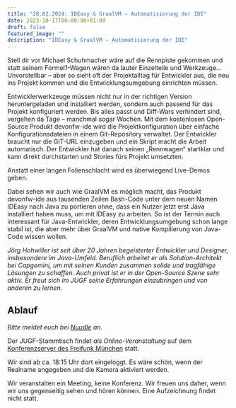 ```yaml
---
title: "28.02.2024: IDEasy & GraalVM – Automatisierung der IDE"
date: 2023-10-17T00:00:00+01:00
draft: false
featured_image: ""
description: "IDEasy & GraalVM – Automatisierung der IDE"
---
```


Stell dir vor Michael Schuhmacher wäre auf die Rennpiste gekommen und statt seinem Formel1-Wagen wären da lauter Einzelteile und Werkzeuge... Unvorstellbar – aber so sieht oft der Projektalltag für Entwickler aus, die neu ins Projekt kommen und die Entwicklungsumgebung einrichten müssen. 

Entwicklerwerkzeuge müssen nicht nur in der richtigen Version heruntergeladen und installiert werden, sondern auch passend für das Projekt konfiguriert werden. Bis alles passt und Diff-Wars verhindert sind, vergehen da Tage – manchmal sogar Wochen. Mit dem kostenlosen Open-Source Produkt devonfw-ide wird die Projektkonfiguration über einfache Konfigurationsdateien in einem Git-Repository verwaltet. Der Entwickler braucht nur die GIT-URL einzugeben und ein Skript macht die Arbeit automatisch. Der Entwickler hat danach seinen „Rennwagen“ startklar und kann direkt durchstarten und Stories fürs Projekt umsetzten.

Anstatt einer langen Folienschlacht wird es überwiegend Live-Demos geben.

Dabei sehen wir auch wie GraalVM es möglich macht, das Produkt devonfw-ide aus tausenden Zeilen Bash-Code unter dem neuen Namen IDEasy nach Java zu portieren ohne, dass ein Nutzer jetzt erst Java installiert haben muss, um mit IDEasy zu arbeiten. So ist der Termin auch interessant für Java-Entwickler, deren Entwicklungsumgebung schon lange stabil ist, die aber mehr über GraalVM und native Kompilierung von Java-Code wissen wollen.

_Jörg Hohwiller ist seit über 20 Jahren begeisterter Entwickler und Designer, insbesondere im Java-Umfeld. Beruflich arbeitet er als Solution-Architekt bei Capgemini, um mit seinen Kunden zusammen solide und tragfähige Lösungen zu schaffen. Auch privat ist er in der Open-Source Szene sehr aktiv. Er freut sich im JUGF seine Erfahrungen einzubringen und von anderen zu lernen._

## Ablauf 

_Bitte meldet euch bei [Nuudle]() an._

Der JUGF-Stammtisch findet _als Online-Veranstaltung_ auf dem [Konferenzserver des Freifunk München](https://meet.ffmuc.net/jugfmeeting) statt.

Wir sind ab ca. 18:15 Uhr dort eingeloggt. Es wäre schön, wenn der Realname angegeben und die Kamera aktiviert werden.

Wir veranstalten ein Meeting, keine Konferenz. Wir freuen uns daher, wenn wir uns gegenseitig sehen und hören können.
Eine Aufzeichnung findet nicht statt.